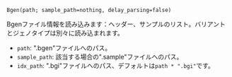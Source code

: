 ```
Bgen(path; sample_path=nothing, delay_parsing=false)
```

Bgenファイル情報を読み込みます：ヘッダー、サンプルのリスト。バリアントとジェノタイプは別々に読み込まれます。

  * `path`: ".bgen"ファイルへのパス。
  * `sample_path`: 該当する場合の".sample"ファイルへのパス。
  * `idx_path`: ".bgi"ファイルへのパス、デフォルトは`path * ".bgi"`です。
